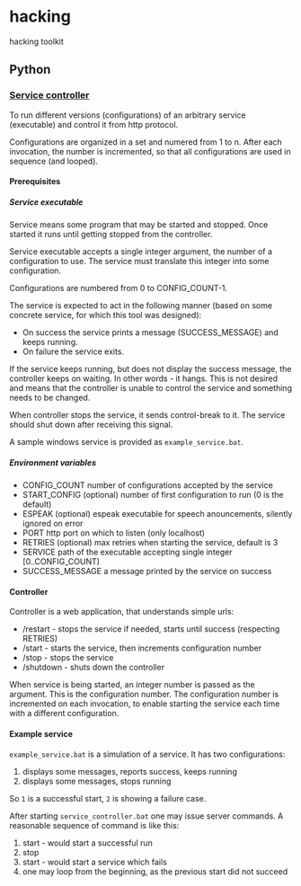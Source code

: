 # hacking
hacking toolkit

## Python

### [Service controller](https://github.com/jarekczek/hacking/tree/main/python/service_controller)

To run different versions (configurations) of an arbitrary service (executable) and control it from
http protocol.

Configurations are organized in a set and numered from 1 to n.
After each invocation, the number is incremented, so that all configurations are used in sequence
(and looped).

#### Prerequisites

##### Service executable

Service means some program that may be started and stopped.
Once started it runs until getting stopped from the controller.

Service executable accepts a single integer argument, the number of a configuration to use.
The service must translate this integer into some configuration.

Configurations are numbered from 0 to CONFIG_COUNT-1.

The service is expected to act in the following manner (based on some concrete service,
for which this tool was designed):

- On success the service prints a message (SUCCESS_MESSAGE) and keeps running.
- On failure the service exits.

If the service keeps running, but does not display the success message, the controller keeps on waiting.
In other words - it hangs.
This is not desired and means that the controller is unable to control the service
and something needs to be changed.

When controller stops the service, it sends control-break to it.
The service should shut down after receiving this signal.

A sample windows service is provided as `example_service.bat`.

##### Environment variables

- CONFIG_COUNT number of configurations accepted by the service
- START_CONFIG (optional) number of first configuration to run (0 is the default)
- ESPEAK (optional) espeak executable for speech anouncements, silently ignored on error
- PORT http port on which to listen (only localhost)
- RETRIES (optional) max retries when starting the service, default is 3
- SERVICE path of the executable accepting single integer [0..CONFIG_COUNT)
- SUCCESS_MESSAGE a message printed by the service on success

#### Controller

Controller is a web application, that understands simple urls:

- /restart - stops the service if needed, starts until success (respecting RETRIES)
- /start - starts the service, then increments configuration number
- /stop - stops the service
- /shutdown - shuts down the controller

When service is being started, an integer number is passed as the argument.
This is the configuration number.
The configuration number is incremented on each invocation, to enable
starting the service each time with a different configuration.

#### Example service

`example_service.bat` is a simulation of a service. It has two configurations:

1. displays some messages, reports success, keeps running
2. displays some messages, stops running

So `1` is a successful start, `2` is showing a failure case.

After starting `service_controller.bat` one may issue server commands.
A reasonable sequence of command is like this:

1. start - would start a successful run
1. stop
1. start - would start a service which fails
1. one may loop from the beginning, as the previous start did not succeed
